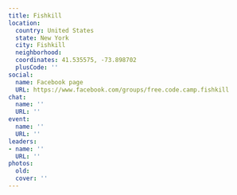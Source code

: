 ```yaml
---
title: Fishkill
location:
  country: United States
  state: New York
  city: Fishkill
  neighborhood: 
  coordinates: 41.535575, -73.898702
  plusCode: ''
social:
  name: Facebook page
  URL: https://www.facebook.com/groups/free.code.camp.fishkill
chat:
  name: ''
  URL: ''
event:
  name: ''
  URL: ''
leaders:
- name: ''
  URL: ''
photos:
  old: 
  cover: ''
---
```


